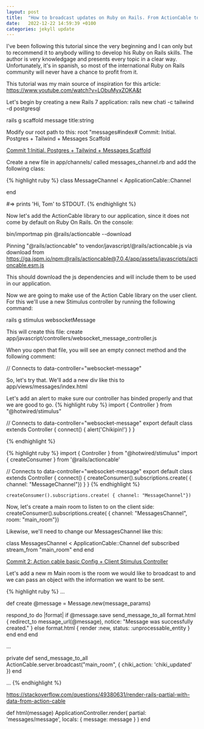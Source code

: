 ```yaml
---
layout: post
title:  "How to broadcast updates on Ruby on Rails. From ActionCable to TurboStreams"
date:   2022-12-22 14:59:39 +0100
categories: jekyll update
---
```

I've been following this tutorial since the very beginning and I can only but to recommend it to anybody willing to develop his Ruby on Rails skills. The author is very knowledgage and presents every topic in a clear way. Unfortunately, it's in spanish, so most of the international Ruby on Rails community will never have a chance to profit from it.

This tutorial was my main source of inspiration for this article:
https://www.youtube.com/watch?v=LObuMyxZOKA&t


Let's begin by creating a new Rails 7 application:
rails new chati -c tailwind -d postgresql

rails g scaffold message title:string

Modify our root path to this:
root "messages#index#
Commit: Initial. Postgres + Tailwind + Messages Scaffold


[Commit 1:Initial. Postgres + Tailwind + Messages Scaffold][commit-2]




Create a new file in app/channels/ called messages_channel.rb and add the following class:

{% highlight ruby %}
class MessageChannel < ApplicationCable::Channel
   
end 

#=> prints 'Hi, Tom' to STDOUT.
{% endhighlight %}


Now let's add the ActionCable library to our application, since it does not come by default on Ruby On Rails. On the console:

bin/importmap pin @rails/actioncable --download


>>
Pinning "@rails/actioncable" to vendor/javascript/@rails/actioncable.js via download from https://ga.jspm.io/npm:@rails/actioncable@7.0.4/app/assets/javascripts/actioncable.esm.js

This should download the js dependencies and will include them to be used in our application.

Now we are going to make use of the Action Cable library on the user client. For this we'll use a new Stimulus controller by running the following command:

rails g stimulus websocketMessage

This will create this file:
create  app/javascript/controllers/websocket_message_controller.js

When you open that file, you will see an empty connect method and the following comment:

// Connects to data-controller="websocket-message"

So, let's try that. We'll add a new div like this to app/views/messages/index.html
<div data-controller='websocket-message'>
</div>

Let's add an alert to make sure our controller has binded properly and that we are good to go.
{% highlight ruby %}
   import { Controller } from "@hotwired/stimulus"
       
   // Connects to data-controller="websocket-message"
   export default class extends Controller {
     connect() { 
      alert('Chikipin!')
     }
   }

{% endhighlight %}


{% highlight ruby %}
   import { Controller } from "@hotwired/stimulus"
   import { createConsumer } from '@rails/actioncable'
       
   // Connects to data-controller="websocket-message"
   export default class extends Controller {
     connect() {
       createConsumer().subscriptions.create( { channel: "MessageChannel"})
     } 
   } 
{% endhighlight %}


    createConsumer().subscriptions.create( { channel: "MessageChannel"})


Now, let's create a main room to listen to on the client side:
          createConsumer().subscriptions.create( { channel: "MessagesChannel", room: "main_room"})

Likewise, we'll need to change our MessagesChannel like this:

  class MessagesChannel < ApplicationCable::Channel
    def subscribed
     stream_from "main_room"
    end
   end

[Commit 2: Action cable basic Config + Client Stimulus Controller][commit-2]


Let's add a new m
Main room is the room we would like to broadcast to and we can pass an object with the information we want to be sent. 

{% highlight ruby %}
...

def create
  @message = Message.new(message_params)
 
  respond_to do |format|
    if @message.save
      send_message_to_all
      format.html { redirect_to message_url(@message), notice: "Message was successfully created." }
    else
      format.html { render :new, status: :unprocessable_entity }
    end
  end
end

...

   private
     def send_message_to_all
       ActionCable.server.broadcast("main_room", { chiki_action: 'chiki_updated' })
     end

...
{% endhighlight %}





https://stackoverflow.com/questions/49380631/render-rails-partial-with-data-from-action-cable

  def html(message)
    ApplicationController.render(
      partial: 'messages/message',
      locals: { message: message }
    )
  end




[commit-1]: https://github.com/divagueame/chat/commit/07d3a26c8ce279f6befdef89950f1a98094010f1
[commit-2]: https://github.com/divagueame/chat/commit/330c985ae89f06358b15bc29663d47d77845e4df
[commit-3]: 
[commit-4]: 
